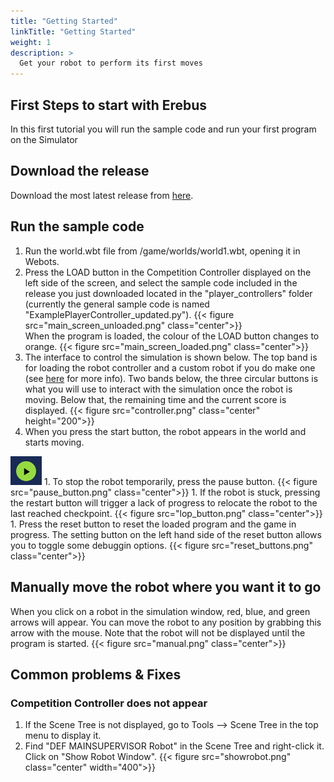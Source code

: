```yaml
---
title: "Getting Started"
linkTitle: "Getting Started"
weight: 1
description: >
  Get your robot to perform its first moves
---
```


## First Steps to start with Erebus
In this first tutorial you will run the sample code and run your first program on the Simulator

## Download the release
Download the most latest release from [here](https://gitlab.com/rcj-rescue-tc/erebus/erebus/-/releases).


## Run the sample code
1. Run the world.wbt file from /game/worlds/world1.wbt, opening it in Webots.
1. Press the LOAD button in the Competition Controller displayed on the left side of the screen, and select the sample code included in the release you just downloaded located in the "player_controllers" folder (currently the general sample code is named "ExamplePlayerController_updated.py").
{{< figure src="main_screen_unloaded.png" class="center">}}  
When the program is loaded, the colour of the LOAD button changes to orange.
{{< figure src="main_screen_loaded.png" class="center">}} 
1. The interface to control the simulation is shown below. The top band is for loading the robot controller and a custom robot if you do make one (see [here](https://erebus.rcj.cloud/docs/rules/the-robot/) for more info). Two bands below, the three circular buttons is what you will use to interact with the simulation once the robot is moving. Below that, the remaining time and the current score is displayed.
{{< figure src="controller.png" class="center" height="200">}}  
1. When you press the start button, the robot appears in the world and starts moving.
<img src="start_button.png" alt="drawing" width="50"/>
1. To stop the robot temporarily, press the pause button.
{{< figure src="pause_button.png" class="center">}}  
1. If the robot is stuck, pressing the restart button will trigger a lack of progress to relocate the robot to the last reached checkpoint.
{{< figure src="lop_button.png" class="center">}}  
1. Press the reset button to reset the loaded program and the game in progress. The setting button on the left hand side of the reset button allows you to toggle some debuggin options.
{{< figure src="reset_buttons.png" class="center">}} 


## Manually move the robot where you want it to go
When you click on a robot in the simulation window, red, blue, and green arrows will appear. You can move the robot to any position by grabbing this arrow with the mouse. Note that the robot will not be displayed until the program is started.
{{< figure src="manual.png" class="center">}}  

## Common problems & Fixes
### Competition Controller does not appear
1. If the Scene Tree is not displayed, go to Tools --> Scene Tree in the top menu to display it.
2. Find "DEF MAINSUPERVISOR Robot" in the Scene Tree and right-click it. Click on "Show Robot Window".
{{< figure src="showrobot.png" class="center" width="400">}}  
